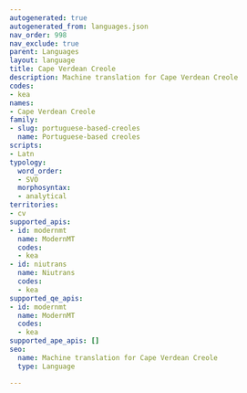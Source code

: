 ```yaml
---
autogenerated: true
autogenerated_from: languages.json
nav_order: 998
nav_exclude: true
parent: Languages
layout: language
title: Cape Verdean Creole
description: Machine translation for Cape Verdean Creole
codes:
- kea
names:
- Cape Verdean Creole
family:
- slug: portuguese-based-creoles
  name: Portuguese-based creoles
scripts:
- Latn
typology:
  word_order:
  - SVO
  morphosyntax:
  - analytical
territories:
- cv
supported_apis:
- id: modernmt
  name: ModernMT
  codes:
  - kea
- id: niutrans
  name: Niutrans
  codes:
  - kea
supported_qe_apis:
- id: modernmt
  name: ModernMT
  codes:
  - kea
supported_ape_apis: []
seo:
  name: Machine translation for Cape Verdean Creole
  type: Language

---
```


